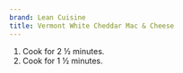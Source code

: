 ```yaml
---
brand: Lean Cuisine
title: Vermont White Cheddar Mac & Cheese
---
```


1. Cook for 2 &frac12; minutes.
2. Cook for 1 &frac12; minutes.